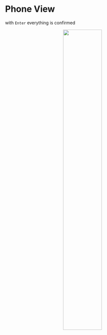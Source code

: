 # Phone View

with `Enter` everything is confirmed

<p align="center">
<img src="https://cdn.discordapp.com/attachments/698641984499220531/1041438620768288868/Screenshot_608.png" width="50%" />
</p>
